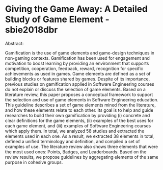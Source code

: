 # Giving the Game Away: A Detailed Study of Game Element - sbie2018dbr

Abstract:

Gamification is the use of game elements and game-design techniques in non-gaming contexts. Gamification has been used for engagement and motivation to boost learning by providing an environment that supports competition, cooperation, feedback, reward, recognition for specific achievements as used in games. Game elements are defined as a set of building blocks or features shared by games. Despite of its importance, previous studies on gamification applied in Software Engineering courses do not explain or discuss the selection of game elements. Based on a literature review, this paper proposes a conceptual framework to support the selection and use of game elements in Software Engineering education. This guideline describes a set of game elements mined from the literature, and how these elements relate to each other. Its goal is to help and guide researches to build their own gamification by providing (i) concrete and clear definitions for the game elements, (ii) examples of the best uses for each game element, and (iii) examples of Software Engineering courses which apply them. In total, we analyzed 58 studies and extracted the elements used in each one. As a result, we extracted 38 elements in total, defined a unified terminology and definition, and compiled a set of examples of use. The literature review also shows three elements that were the most used ones: Points, Badges, and Leaderboards. Based on the review results, we propose guidelines by aggregating elements of the same purpose in cohesive groups.
